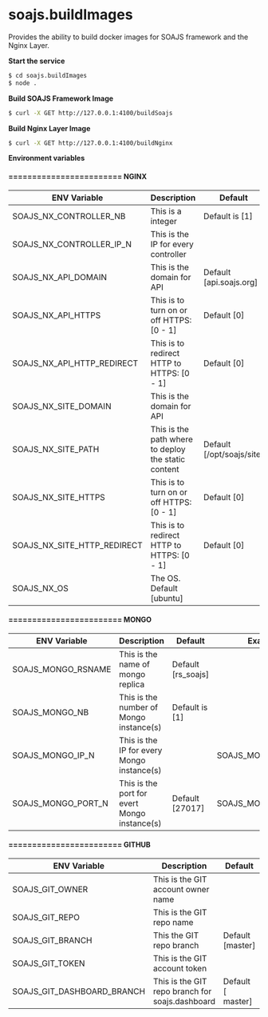 # soajs.buildImages

Provides the ability to build docker images for SOAJS framework and the Nginx Layer.

**Start the service**
```sh
$ cd soajs.buildImages
$ node .
```


**Build SOAJS Framework Image**
```sh
$ curl -X GET http://127.0.0.1:4100/buildSoajs
```


**Build Nginx Layer Image**
```sh
$ curl -X GET http://127.0.0.1:4100/buildNginx
```


**Environment variables**

#### ======================== NGINX
ENV Variable | Description | Default | Example
--- | --- | --- | ---
SOAJS_NX_CONTROLLER_NB | This is a integer | Default is [1] | 
SOAJS_NX_CONTROLLER_IP_N | This is the IP for every controller |  | SOAJS_NX_CONTROLLER_IP_1
SOAJS_NX_API_DOMAIN | This is the domain for API | Default [api.soajs.org] | 
SOAJS_NX_API_HTTPS | This is to turn on or off HTTPS: [0 - 1] | Default [0] | 
SOAJS_NX_API_HTTP_REDIRECT | This is to redirect HTTP to HTTPS: [0 - 1] | Default [0] | 
SOAJS_NX_SITE_DOMAIN | This is the domain for API |  | 
SOAJS_NX_SITE_PATH | This is the path where to deploy the static content | Default [/opt/soajs/site] | 
SOAJS_NX_SITE_HTTPS | This is to turn on or off HTTPS: [0 - 1] | Default [0] | 
SOAJS_NX_SITE_HTTP_REDIRECT | This is to redirect HTTP to HTTPS: [0 - 1] | Default [0] | 
SOAJS_NX_OS | The OS. Default [ubuntu] |  | 

#### ======================== MONGO
ENV Variable | Description | Default | Example
--- | --- | --- | ---
SOAJS_MONGO_RSNAME | This is the name of mongo replica | Default [rs_soajs] | 
SOAJS_MONGO_NB | This is the number of Mongo instance(s) | Default is [1]
SOAJS_MONGO_IP_N | This is the IP for every Mongo instance(s) |  | SOAJS_MONGO_IP_1
SOAJS_MONGO_PORT_N | This is the port for evert Mongo instance(s) | Default [27017] | SOAJS_MONGO_PORT_1

#### ======================== GITHUB
ENV Variable | Description | Default | Example
--- | --- | --- | ---
SOAJS_GIT_OWNER | This is the GIT account owner name |  | 
SOAJS_GIT_REPO | This is the GIT repo name |  | 
SOAJS_GIT_BRANCH | This the GIT repo branch | Default [master] | 
SOAJS_GIT_TOKEN | This is the GIT account token |  | 
SOAJS_GIT_DASHBOARD_BRANCH | This is the GIT repo branch for soajs.dashboard | Default [ master] | 
